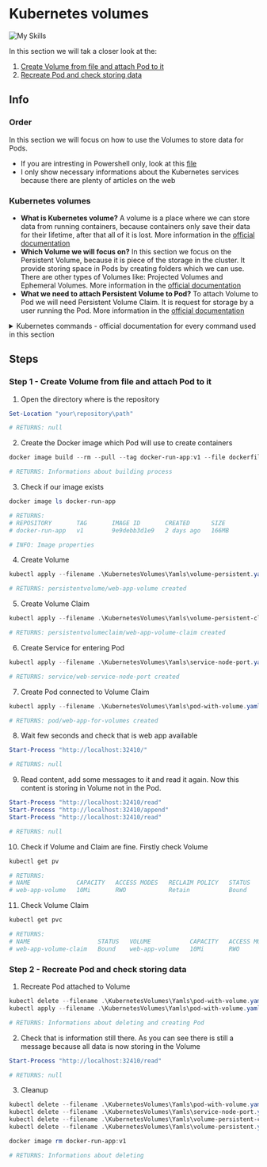 # Kubernetes volumes
![My Skills](https://skillicons.dev/icons?i=kubernetes,powershell)

In this section we will tak a closer look at the:
1. [Create Volume from file and attach Pod to it](#step-1---create-volume-from-file-and-attach-pod-to-it)
2. [Recreate Pod and check storing data](#step-2---recreate-pod-and-check-storing-data)

## Info 
### Order 

In this section we will focus on how to use the Volumes to store data for Pods. 
* If you are intresting in Powershell only, look at this [file](KubernetesVolumes.ps1)
* I only show necessary informations about the Kubernetes services because there are plenty of articles on the web

### Kubernetes volumes
* **What is Kubernetes volume?** A volume is a place where we can store data from running containers, because containers only save their data for their lifetime, after that all of it is lost. More information in the [official documentation](https://kubernetes.io/docs/concepts/storage/volumes/)
* **Which Volume we will focus on?** In this section we focus on the Persistent Volume, because it is piece of the storage in the cluster. It provide storing space in Pods by creating folders which we can use. There are other types of Volumes like: Projected Volumes and Ephemeral Volumes. More information in the [official documentation](https://kubernetes.io/docs/concepts/storage/persistent-volumes/)
* **What we need to attach Persistent Volume to Pod?** To attach Volume to Pod we will need Persistent Volume Claim. It is request for storage by a user running the Pod. More information in the [official documentation](https://kubernetes.io/docs/concepts/storage/persistent-volumes/#persistentvolumeclaims)

<details>
<summary> Kubernetes commands - official documentation for every command used in this section </summary>

* [kubectl apply](https://kubernetes.io/docs/reference/kubectl/generated/kubectl_apply/)
* [kubectl get](https://kubernetes.io/docs/reference/kubectl/generated/kubectl_get/)
* [kubectl delete](https://kubernetes.io/docs/reference/kubectl/generated/kubectl_delete/)

</details>

## Steps
### Step 1 - Create Volume from file and attach Pod to it

1. Open the directory where is the repository

```powershell
Set-Location "your\repository\path"

# RETURNS: null
```

2. Create the Docker image which Pod will use to create containers

```powershell
docker image build --rm --pull --tag docker-run-app:v1 --file dockerfile .

# RETURNS: Informations about building process
```

3. Check if our image exists

```powershell
docker image ls docker-run-app

# RETURNS:
# REPOSITORY       TAG       IMAGE ID       CREATED      SIZE
# docker-run-app   v1        9e9debb3d1e9   2 days ago   166MB

# INFO: Image properties
```

4. Create Volume 
```powershell
kubectl apply --filename .\KubernetesVolumes\Yamls\volume-persistent.yaml

# RETURNS: persistentvolume/web-app-volume created
```

5. Create Volume Claim
```powershell
kubectl apply --filename .\KubernetesVolumes\Yamls\volume-persistent-claim.yaml

# RETURNS: persistentvolumeclaim/web-app-volume-claim created
```

6. Create Service for entering Pod
```powershell
kubectl apply --filename .\KubernetesVolumes\Yamls\service-node-port.yaml

# RETURNS: service/web-service-node-port created
```

7. Create Pod connected to Volume Claim
```powershell
kubectl apply --filename .\KubernetesVolumes\Yamls\pod-with-volume.yaml

# RETURNS: pod/web-app-for-volumes created
```

8. Wait few seconds and check that is web app available 
```powershell
Start-Process "http://localhost:32410/"

# RETURNS: null
```

9. Read content, add some messages to it and read it again. Now this content is storing in Volume not in the Pod.
```powershell
Start-Process "http://localhost:32410/read"
Start-Process "http://localhost:32410/append"
Start-Process "http://localhost:32410/read"

# RETURNS: null
```

10. Check if Volume and Claim are fine. Firstly check Volume
```powershell
kubectl get pv

# RETURNS: 
# NAME             CAPACITY   ACCESS MODES   RECLAIM POLICY   STATUS   CLAIM                          STORAGECLASS   VOLUMEATTRIBUTESCLASS   REASON   AGE
# web-app-volume   10Mi       RWO            Retain           Bound    default/web-app-volume-claim   ssd            <unset>                          8m38s
```

11. Check Volume Claim
```powershell
kubectl get pvc

# RETURNS:
# NAME                   STATUS   VOLUME           CAPACITY   ACCESS MODES   STORAGECLASS   VOLUMEATTRIBUTESCLASS   AGE
# web-app-volume-claim   Bound    web-app-volume   10Mi       RWO            ssd            <unset>                 2m
```

### Step 2 - Recreate Pod and check storing data

1. Recreate Pod attached to Volume
```powershell
kubectl delete --filename .\KubernetesVolumes\Yamls\pod-with-volume.yaml
kubectl apply --filename .\KubernetesVolumes\Yamls\pod-with-volume.yaml

# RETURNS: Informations about deleting and creating Pod
```

2. Check that is information still there. As you can see there is still a message because all data is now storing in the Volume
```powershell
Start-Process "http://localhost:32410/read"

# RETURNS: null
```

3. Cleanup
```powershell
kubectl delete --filename .\KubernetesVolumes\Yamls\pod-with-volume.yaml
kubectl delete --filename .\KubernetesVolumes\Yamls\service-node-port.yaml
kubectl delete --filename .\KubernetesVolumes\Yamls\volume-persistent-claim.yaml
kubectl delete --filename .\KubernetesVolumes\Yamls\volume-persistent.yaml

docker image rm docker-run-app:v1

# RETURNS: Informations about deleting
```